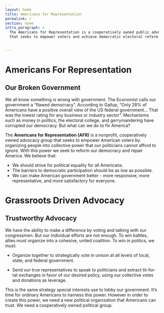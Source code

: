 ```yaml
---
layout: home
title: Americans for Representation
permalink: /
section: home
intro_paragraph: >
  The Americans for Representation is a cooperatively owned public advocacy group 
  that seeks to empower voters and achieve democratic electoral reform. 
  

---
```


# Americans For Representation
## Our Broken Government

We all know something is wrong with government. The Economist calls our government a “flawed democracy”. According to Gallup, “Only 28% of Americans have a positive overall view of the US federal government… That was the lowest rating for any business or industry sector”. Mechanisms such as money in politics, the electoral college, and gerrymandering have corrupted our democracy. But what can we do to fix America? 

The **Americans for Representation (AFR)** is a nonprofit, cooperatively owned advocacy group that seeks to empower American voters by organizing people into collective power that our politicians cannot afford to ignore. With this power we seek to reform our democracy and repair America. We believe that:

- We should strive for political equality for all Americans.
- The barriers to democratic participation should be as low as possible.
- We can make American government better - more responsive, more representative, and more satisfactory for everyone. 

# Grassroots Driven Advocacy
## Trustworthy Advocacy

We have the ability to make a difference by voting and talking with our congressmen. But our individual efforts are not enough. To win battles, allies must organize into a cohesive, united coalition. To win in politics, we must:

- Organize together to strategically vote in unison at all levels of local, state, and federal government.

-	Send our true representatives to speak to politicians and extract tit-for-tat exchanges in favor of our desired policy, using our collective votes and donations as leverage.

This is the same strategy special interests use to lobby our government. It’s time for ordinary Americans to harness this power. However in order to create this power, we need a new political organization that Americans can trust. We need a cooperatively owned political group. 







